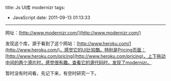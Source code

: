 title: Js UI库 modernizr
tags:
  - JavaScript
date: 2011-09-13 01:13:33
---

网址：[http://www.modernizr.com/](http://www.modernizr.com/)

发现这个库，源于看到了这个网站：[http://www.heroku.com/](http://www.heroku.com/)，感觉它的UI比较酷。特别是Pricing页面：[http://www.heroku.com/pricing](http://www.heroku.com/pricing)，上下拖动中间的两个滑片时，感觉很有趣。查看它的源代码时，发现了modernizr。

暂时没有时间看，先记下来，有空时研究一下。